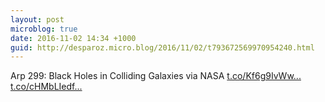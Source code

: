 ```yaml
---
layout: post
microblog: true
date: 2016-11-02 14:34 +1000
guid: http://desparoz.micro.blog/2016/11/02/t793672569970954240.html
---
```

Arp 299: Black Holes in Colliding Galaxies   via NASA [t.co/Kf6g9IvWw...](https://t.co/Kf6g9IvWwz) [t.co/cHMbLIedf...](https://t.co/cHMbLIedf4)
